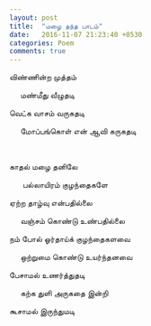 ```yaml
---
layout: post
title:  "மழை தந்த பாடம்"
date:   2016-11-07 21:23:40 +0530
categories: Poem
comments: true
---
```

விண்ணின்ற முத்தம்

&nbsp;&nbsp;&nbsp;&nbsp;&nbsp;மண்மீது வீழுதடி

வெட்க வாசம் வருகதடி

&nbsp;&nbsp;&nbsp;&nbsp;&nbsp;மோப்பங்கொள் என் ஆவி கருகதடி


&nbsp;&nbsp;&nbsp;&nbsp;&nbsp;

காதல் மழை தனிலே


&nbsp;&nbsp;&nbsp;&nbsp;&nbsp; பல்லாயிரம் குழந்தைகளே

ஏற்ற தாழ்வு என்பதில்லை

&nbsp;&nbsp;&nbsp;&nbsp;&nbsp;வஞ்சம் கொண்டு உண்பதில்லை

⁠⁠⁠நம் போல் ஓர்தாய்க் குழந்தைகளவை

&nbsp;&nbsp;&nbsp;&nbsp;&nbsp;ஒற்றுமை கொண்டு உயர்ந்தனவை

பேசாமல் உணர்த்துதடி

&nbsp;&nbsp;&nbsp;&nbsp;&nbsp;கற்க துளி அருகதை இன்றி

கூசாமல் இருந்துமடி

